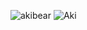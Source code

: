 ![akibear](https://user-images.githubusercontent.com/17002181/87846570-67b19e80-c903-11ea-84e1-81ca2090d91d.gif)
<img src="https://github-readme-stats.vercel.app/api?username=akiq2016&show_icons=true" align="top" alt="Aki" /> 
